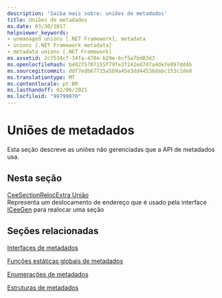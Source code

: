```yaml
---
description: 'Saiba mais sobre: uniões de metadados'
title: Uniões de metadados
ms.date: 03/30/2017
helpviewer_keywords:
- unmanaged unions [.NET Framework], metadata
- unions [.NET Framework metadata]
- metadata unions [.NET Framework]
ms.assetid: 2c7534cf-34fa-470a-b29e-6cf5a7bd03d3
ms.openlocfilehash: b40275707155f79fe3f242ed7d7a4de7e897dd4b
ms.sourcegitcommit: ddf7edb67715a5b9a45e3dd44536dabc153c1de0
ms.translationtype: MT
ms.contentlocale: pt-BR
ms.lasthandoff: 02/06/2021
ms.locfileid: "99799070"
---
```

# <a name="metadata-unions"></a>Uniões de metadados

Esta seção descreve as uniões não gerenciadas que a API de metadados usa.  
  
## <a name="in-this-section"></a>Nesta seção  

 [CeeSectionRelocExtra União](ceesectionrelocextra-union.md)  
 Representa um deslocamento de endereço que é usado pela interface [ICeeGen](iceegen-interface.md) para realocar uma seção  
  
## <a name="related-sections"></a>Seções relacionadas  

 [Interfaces de metadados](metadata-interfaces.md)  
  
 [Funções estáticas globais de metadados](metadata-global-static-functions.md)  
  
 [Enumerações de metadados](metadata-enumerations.md)  
  
 [Estruturas de metadados](metadata-structures.md)
